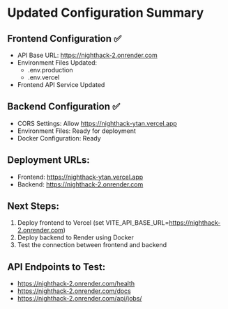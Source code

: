 # Updated Configuration Summary

## Frontend Configuration ✅

- API Base URL: https://nighthack-2.onrender.com
- Environment Files Updated:
  - .env.production
  - .env.vercel
- Frontend API Service Updated

## Backend Configuration ✅

- CORS Settings: Allow https://nighthack-ytan.vercel.app
- Environment Files: Ready for deployment
- Docker Configuration: Ready

## Deployment URLs:

- Frontend: https://nighthack-ytan.vercel.app
- Backend: https://nighthack-2.onrender.com

## Next Steps:

1. Deploy frontend to Vercel (set VITE_API_BASE_URL=https://nighthack-2.onrender.com)
2. Deploy backend to Render using Docker
3. Test the connection between frontend and backend

## API Endpoints to Test:

- https://nighthack-2.onrender.com/health
- https://nighthack-2.onrender.com/docs
- https://nighthack-2.onrender.com/api/jobs/
